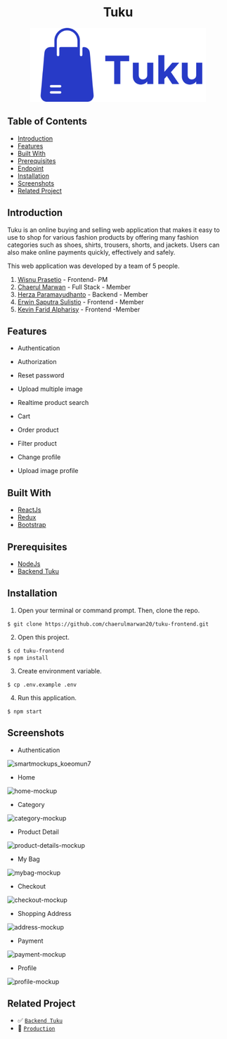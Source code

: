 <h1 align="center">Tuku</h1>
<p align="center">
  <a href="https://tukupedia.netlify.app/" target="_blank"><img src="./src/assets/Tuku.png"  width="400" alt="Tuku" border="0" /></a>
</p>

## Table of Contents

- [Introduction](#introduction)
- [Features](#features)
- [Built With](#built-with)
- [Prerequisites](#prerequisites)
- [Endpoint](#endpoint)
- [Installation](#installation)
- [Screenshots](#screenshots)
- [Related Project](#related-project)

## Introduction

Tuku is an online buying and selling web application that makes it easy to use to shop for various fashion products by offering many fashion categories such as shoes, shirts, trousers, shorts, and jackets. Users can also make online payments quickly, effectively and safely.

This web application was developed by a team of 5 people.

1. [Wisnu Prasetio](https://github.com/prasetioad) - Frontend- PM
2. [Chaerul Marwan](https://github.com/chaerulmarwan20) - Full Stack - Member
3. [Herza Paramayudhanto](https://github.com/herzaparam) - Backend - Member
4. [Erwin Saputra Sulistio](https://github.com/ErwinSaputraSulistio) - Frontend - Member
5. [Kevin Farid Alpharisy](https://github.com/kevinfaridap) - Frontend -Member

## Features

- Authentication

- Authorization

- Reset password

- Upload multiple image

- Realtime product search

- Cart

- Order product

- Filter product

- Change profile

- Upload image profile

## Built With

- [ReactJs](https://reactjs.org/)
- [Redux](https://redux.js.org/)
- [Bootstrap](https://getbootstrap.com/)

## Prerequisites

- [NodeJs](https://nodejs.org/en/download/)
- [Backend Tuku](https://github.com/chaerulmarwan20/tuku-backend)

## Installation

1. Open your terminal or command prompt. Then, clone the repo.

```
$ git clone https://github.com/chaerulmarwan20/tuku-frontend.git
```

2. Open this project.

```
$ cd tuku-frontend
$ npm install
```

3. Create environment variable.

```
$ cp .env.example .env
```

4. Run this application.

```
$ npm start
```

## Screenshots

- Authentication

![smartmockups_koeomun7](https://user-images.githubusercontent.com/74039235/117496299-0d242480-afa1-11eb-8714-d156080b080b.jpg)

- Home

![home-mockup](https://user-images.githubusercontent.com/74039235/117530610-3e840b00-b008-11eb-8efd-fb08a1492237.jpg)

- Category

![category-mockup](https://user-images.githubusercontent.com/74039235/117530743-147f1880-b009-11eb-8c05-3557a42ebe98.jpg)

- Product Detail

![product-details-mockup](https://user-images.githubusercontent.com/74039235/117561786-13f78800-b0c4-11eb-931a-320987705051.jpg)

- My Bag

![mybag-mockup](https://user-images.githubusercontent.com/74039235/117561859-a26c0980-b0c4-11eb-9dec-0d85acdf6e6c.jpg)

- Checkout

![checkout-mockup](https://user-images.githubusercontent.com/74039235/117561916-01318300-b0c5-11eb-89cd-b806f3349940.jpg)

- Shopping Address

![address-mockup](https://user-images.githubusercontent.com/74039235/117562031-122ec400-b0c6-11eb-8237-9bbd9ef8a1b6.jpg)

- Payment

![payment-mockup](https://user-images.githubusercontent.com/74039235/117562086-6fc31080-b0c6-11eb-9297-0698bd47fa88.jpg)

- Profile

![profile-mockup](https://user-images.githubusercontent.com/74039235/117562209-62f2ec80-b0c7-11eb-8515-59761b289707.jpg)

## Related Project

- :white_check_mark: [`Backend Tuku`](https://github.com/chaerulmarwan20/tuku-backend)
- :rocket: [`Production`](https://tukupedia.netlify.app/)
